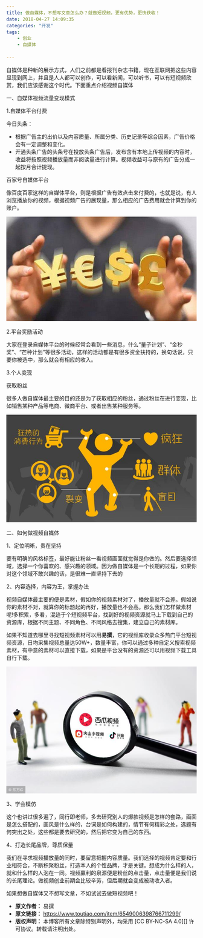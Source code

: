 ```yaml
---
title: 做自媒体，不想写文章怎么办？就做短视频，更有优势，更快获收！
date: 2018-04-27 14:09:35
categories: "开发"
tags:
	- 创业
	- 自媒体

---
```


自媒体是种新的展示方式，人们之前都是看报刊杂志书籍，现在互联网把这些内容显现到网上，并且是人人都可以创作，可以看新闻，可以听书，可以有短视频欣赏，我们应该感谢这个时代。下面重点介绍视频自媒体

一、自媒体视频流量变现模式

1.自媒体平台付费

今日头条：

 *  根据广告主的出价以及内容质量、所属分类、历史记录等综合因素，广告价格会有一定调整和变化。
 *  开通头条广告的头条号在投放头条广告后，发布含有本地上传视频的内容时，收益将按照视频播放量而非阅读量进行计算。视频收益可与原有的广告分成一起按月合计提现。

百家号自媒体平台

像百度百家这样的自媒体平台，则是根据广告有效点击来付费的，也就是说，有人浏览播放你的视频，根据视频广告的展现量，那么相应的广告费用就会计算到你的账户。

![做自媒体，不想写文章怎么办？就做短视频，更有优势，更快获收！][ZIQY-MVMB-2QJZ.jpg]

2.平台奖励活动

大家在登录自媒体平台的时候经常会看到一些消息，什么“量子计划”、“金秒奖”、“芒种计划”等很多活动，这样的活动都是有很多资金扶持的，换句话说，只要你被选中，那么就会有相应的收入。

3.个人变现

获取粉丝

很多人做自媒体最主要的目的还是为了获取相应的粉丝，通过粉丝在进行变现，比如销售某种产品等电商、微商平台、或者出售某种服务等。

![做自媒体，不想写文章怎么办？就做短视频，更有优势，更快获收！][6VMM-QRIA-JEEN.jpg]

二、如何做视频自媒体

1、定位明晰，贵在坚持

要有明确的风格标签，最好能让粉丝一看视频画面就觉得是你做的。然后要选择领域，选择一个你喜欢的、感兴趣的领域。因为做自媒体是一个长期的过程，如果你对这个领域不敢兴趣的话，是很难一直坚持下去的

2、内容选择，内容为王，掌握办法

视频自媒体最主要的便是素材，假如你的视频素材对了，播放量就不会差。假如说你的素材不对，就算你的标题起的再好，播放量也不会高。那么我们怎样做素材呢!多积累，多看，混迹于个短视频平台，找到好的视频资源就马上下载到自己的资源库，根据不同主题、不同角色、不同风格去搜集，建立自己的素材库。

如果不知道去哪里寻找短视频素材可以用**易撰**，它的视频库收录众多热门平台短视频资源，日均采集视频总量达50W+，数量丰富，你可以通过多种自定义搜索视频素材，有中意的素材可以直接下载，如果是平台没有的资源还可以用视频下载工具自行下载。

![做自媒体，不想写文章怎么办？就做短视频，更有优势，更快获收！][UFNU-2ERV-ER7Z.jpg]

3、学会模仿

这个也讲过很多遍了，同行即老师，多去研究别人的爆款视频是怎样的套路，画面是怎么搭配的，画风是什么样的，台词是如何构建的，情节有何精彩之处，选题有何突出之处，这些都是要去研究的，然后把它变为自己的东西。

4、打造长尾品牌，尊质保量

我们在寻求视频播放量的同时，要留意把握内容质量。我们选择的视频肯定要和行业相符合，不断积聚粉丝，打造本人的个性品牌，才是关键。想成为什么样的人，就和什么样的人泡在一同。视频赢利的泉源便是粉丝的点击量，点击量便是我们说的长尾理论。做视频创业前期会比较辛劳，但后期就会变成被动收入者。

如果想做自媒体又不想写文章，不如试试去做短视频吧！


[ZIQY-MVMB-2QJZ.jpg]: static/resources/crawler/ZIQY-MVMB-2QJZ.jpg
[6VMM-QRIA-JEEN.jpg]: static/resources/crawler/6VMM-QRIA-JEEN.jpg
[UFNU-2ERV-ER7Z.jpg]: static/resources/crawler/UFNU-2ERV-ER7Z.jpg
 *  **原文作者：** 易撰
 *  **原文链接：** https://www.toutiao.com/item/6549006398766711299/
 *  **版权声明：** 本博客所有文章除特别声明外，均采用 [CC BY-NC-SA 4.0][] 许可协议。转载请注明出处。
